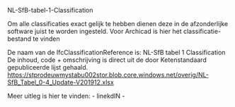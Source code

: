 NL-SfB-tabel-1-Classification

Om alle classificaties exact gelijk te hebben dienen deze in de afzonderlijke software juist te worden ingesteld.
Voor Archicad is hier het classificatie-bestand te vinden

De naam van de IfcClassificationReference is: NL-SfB tabel 1 Classification
De inhoud, code + omschrijving is direct uit de door Ketenstandaard gepubliceerde lijst gehaald.
https://stprodeuwmystabu002stor.blob.core.windows.net/overig/NL-SfB_Tabel_0-4_Update-V201912.xlsx

Meer uitleg is hier te vinden: - linekdIN - 
